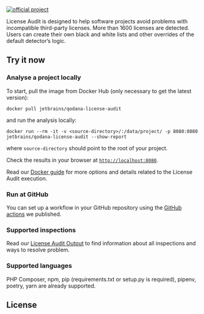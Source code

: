 [//]: # (title: About Qodana IntelliJ)

[![official project](https://jb.gg/badges/official-flat-square.svg)](https://confluence.jetbrains.com/display/ALL/JetBrains+on+GitHub)

License Audit is designed to help software projects avoid problems with incompatible third-party licenses. More than 1600 licenses are detected. Users can create their own black and white lists and other overrides of the default detector’s logic.


## Try it now

### Analyse a project locally

To start, pull the image from Docker Hub (only necessary to get the latest version):

```shell
docker pull jetbrains/qodana-license-audit
```

and run the analysis locally:

```shell
docker run --rm -it -v <source-directory>/:/data/project/ -p 8080:8080 jetbrains/qodana-license-audit --show-report
```

where `source-directory` should point to the root of your project.

Check the results in your browser at [`http://localhost:8080`](http://localhost:8080).

Read our [Docker guide](license-audit-docker-readme.md) for more options and details related to the License Audit execution.

### Run at GitHub

You can set up a workflow in your GitHub repository using the [GitHub actions](license-audit-github-action.md) we published.

### Supported inspections

Read our [License Audit Output](license-audit-output.md) to find information about all inspections and ways to resolve problem.

### Supported languages

PHP Composer, npm, pip (requirements.txt or setup.py is required), pipenv, poetry, yarn are already supported.

## License

<include src="lib_qd.xml" include-id="license-info">
    <var name="product" value="Qodana linters"/>
</include>
